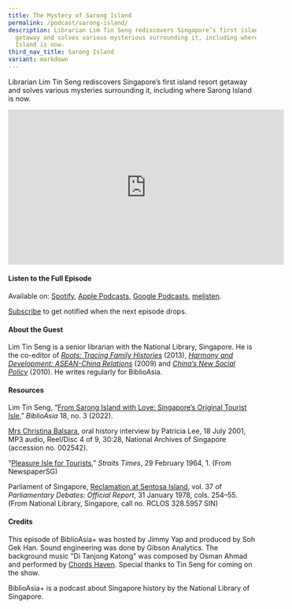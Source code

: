 ```yaml
---
title: The Mystery of Sarong Island
permalink: /podcast/sarong-island/
description: Librarian Lim Tin Seng rediscovers Singapore’s first island resort
  getaway and solves various mysterious surrounding it, including where Sarong
  Island is now.
third_nav_title: Sarong Island
variant: markdown
---
```

Librarian Lim Tin Seng rediscovers Singapore’s first island resort getaway and solves various mysteries surrounding it, including where Sarong Island is now.

<iframe allowfullscreen="" allow="accelerometer; autoplay; clipboard-write; encrypted-media; gyroscope; picture-in-picture; web-share" frameborder="0" title="YouTube video player" src="https://www.youtube.com/embed/M-XFggJcMpI?si=PWNRky7nJ0AZdy_f" height="315" width="560"></iframe>

#### **Listen to the Full Episode** ####
Available on: [Spotify](https://open.spotify.com/episode/5hjhacY4GSbiRJ86HKK4Qt), [Apple Podcasts](https://podcasts.apple.com/us/podcast/the-mystery-of-sarong-island/id1688142751?i=1000621411676), [Google Podcasts](https://podcasts.google.com/feed/aHR0cHM6Ly9mZWVkcy5jYXB0aXZhdGUuZm0vYmlibGlvYXNpYS8/episode/NmU0NWM4OGYtMDZjOS00MjFmLThiZDktMDk0MTI1NWE0YjQ1?sa=X&amp;ved=0CAUQkfYCahcKEwi4-au865aAAxUAAAAAHQAAAAAQAQ), [melisten](https://www.melisten.sg/podcast/playlist/BiblioAsia%2B-2115156/The-Mystery-of-Sarong-Island-2115246).

[Subscribe](https://open.spotify.com/show/66PYiIthr1KqQhJ82XH4DN) to get notified when the next episode drops.

#### **About the Guest** ####
Lim Tin Seng is a senior librarian with the National Library, Singapore. He is the co-editor of [*Roots: Tracing Family Histories*](https://eservice.nlb.gov.sg/item_holding.aspx?bid=200130364) (2013), [*Harmony and Development: ASEAN-China Relations*](https://eservice.nlb.gov.sg/item_holding.aspx?bid=12918660) (2009) and [*China’s New Social Policy*](https://eservice.nlb.gov.sg/item_holding.aspx?bid=13221325) (2010). He writes regularly for BiblioAsia.

#### **Resources** ####
Lim Tin Seng, “[From Sarong Island with Love: Singapore’s Original Tourist Isle](https://biblioasia.nlb.gov.sg/vol-18/issue-3/oct-dec-2022/history-sarong-island-sentosa-singapore/),” *BiblioAsia* 18, no. 3 (2022). 

[Mrs Christina Balsara](https://www.nas.gov.sg/archivesonline/oral_history_interviews/record-details/937c5284-115e-11e3-83d5-0050568939ad), oral history interview by Patricia Lee, 18 July 2001, MP3 audio, Reel/Disc 4 of 9, 30:28, National Archives of Singapore (accession no. 002542). 

“[Pleasure Isle for Tourists](http://eresources.nlb.gov.sg/newspapers/Digitised/Article/straitstimes19640229-1.2.8),” *Straits Times*, 29 February 1964, 1. (From NewspaperSG) 

Parliament of Singapore, [Reclamation at Sentosa Island](https://eservice.nlb.gov.sg/item_holding.aspx?bid=4826189), vol. 37 of *Parliamentary Debates: Official Report*, 31 January 1978, cols. 254–55. (From National Library, Singapore, call no. RCLOS 328.5957 SIN) 


#### **Credits** ####
This episode of BiblioAsia+ was hosted by Jimmy Yap and produced by Soh Gek Han. Sound engineering was done by Gibson Analytics. The background music "Di Tanjong Katong" was composed by Osman Ahmad and performed by&nbsp;[Chords Haven](https://www.youtube.com/watch?v=uA2v7ka5TAI). Special thanks to Tin Seng for coming on the show.

BiblioAsia+ is a podcast about Singapore history by the National Library of Singapore.